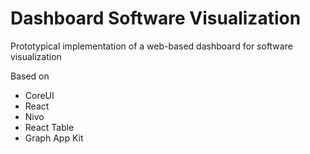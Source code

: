 # Dashboard Software Visualization #

Prototypical implementation of a web-based dashboard for software visualization

Based on

* CoreUI
* React
* Nivo
* React Table
* Graph App Kit